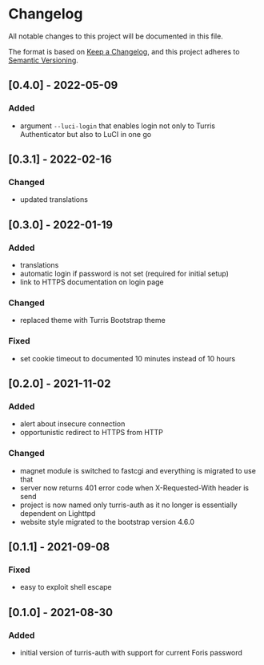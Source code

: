 # Changelog
All notable changes to this project will be documented in this file.

The format is based on [Keep a Changelog](https://keepachangelog.com/en/1.0.0/),
and this project adheres to [Semantic Versioning](https://semver.org/spec/v2.0.0.html).

## [0.4.0] - 2022-05-09
### Added
- argument `--luci-login` that enables login not only to Turris Authenticator
  but also to LuCI in one go


## [0.3.1] - 2022-02-16
### Changed
- updated translations


## [0.3.0] - 2022-01-19
### Added
- translations
- automatic login if password is not set (required for initial setup)
- link to HTTPS documentation on login page

### Changed
- replaced theme with Turris Bootstrap theme

### Fixed
- set cookie timeout to documented 10 minutes instead of 10 hours


## [0.2.0] - 2021-11-02
### Added
- alert about insecure connection
- opportunistic redirect to HTTPS from HTTP

### Changed
- magnet module is switched to fastcgi and everything is migrated to use that
- server now returns 401 error code when X-Requested-With header is send
- project is now named only turris-auth as it no longer is essentially dependent
  on Lighttpd
- website style migrated to the bootstrap version 4.6.0


## [0.1.1] - 2021-09-08
### Fixed
- easy to exploit shell escape


## [0.1.0] - 2021-08-30
### Added
- initial version of turris-auth with support for current Foris password
